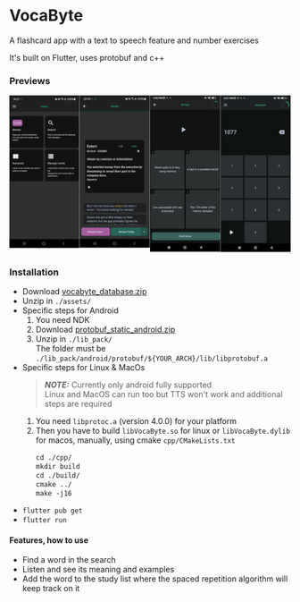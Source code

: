 # VocaByte

A flashcard app with a text to speech feature and number exercises

It's built on Flutter, uses protobuf and c++

### Previews
![1](/sceenshots/1.png)

### Installation
- Download [vocabyte_database.zip](https://drive.google.com/file/d/1wrj2WB0nyim_vNM6Ui_7sgEldKpbLxdM/view?usp=sharing)
- Unzip in <code>./assets/</code>
- Specific steps for Android
    1) You need NDK
    2) Download [protobuf_static_android.zip](https://drive.google.com/file/d/1fFBxQSi3GS8vyZz-RpwgJuuJ3ZcIdsWS/view?usp=sharing)
    3) Unzip in <code>./lib_pack/</code><br>
    The folder must be <code>./lib_pack/android/protobuf/${YOUR_ARCH}/lib/libprotobuf.a</code>
- Specific steps for Linux & MacOs
    > **_NOTE:_**  Currently only android fully supported<br>
        Linux and MacOS can run too but TTS won't work and additional steps are required<br>
    1) You need ``libprotoc.a`` (version 4.0.0) for your platform<br>
    2) Then you have to build ``libVocaByte.so`` for linux or ``libVocaByte.dylib`` for macos, manually, using cmake ``cpp/CMakeLists.txt``<br>
        ```
        cd ./cpp/
        mkdir build
        cd ./build/
        cmake ../
        make -j16
        ```
- ``flutter pub get``
- ``flutter run``

#### Features, how to use
 - Find a word in the search
 - Listen and see its meaning and examples
 - Add the word to the study list where the spaced repetition algorithm will keep track on it